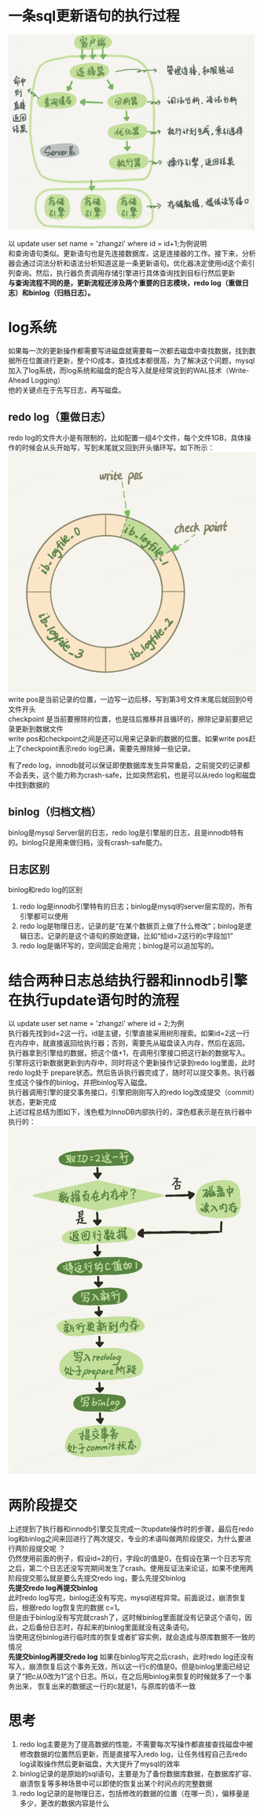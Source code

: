 # 一条sql更新语句的执行过程

![img_1.png](image/img_1.png)

以 update user set name = 'zhangzi' where id = id+1;为例说明  
和查询语句类似。更新语句也是先连接数据库，这是连接器的工作。接下来，分析器会通过词法分析和语法分析知道这是一条更新语句。优化器决定使用id这个索引列查询。然后，执行器负责调用存储引擎进行具体查询找到目标行然后更新   
**与查询流程不同的是，更新流程还涉及两个重要的日志模块，redo log（重做日志）和binlog（归档日志）。**
# log系统
如果每一次的更新操作都需要写进磁盘就需要每一次都去磁盘中查找数据，找到数据所在位置进行更新，整个IO成本，查找成本都很高，为了解决这个问题，mysql加入了log系统，而log系统和磁盘的配合写入就是经常说到的WAL技术（Write-Ahead Logging）  
他的关键点在于先写日志，再写磁盘。
## redo log（重做日志）  
redo log的文件大小是有限制的，比如配置一组4个文件，每个文件1GB，具体操作的时候会从头开始写，写到末尾就又回到开头循环写。如下所示：    
![img_2.png](image/img_2.png)  
write pos是当前记录的位置，一边写一边后移，写到第3号文件末尾后就回到0号文件开头  
checkpoint 是当前要擦除的位置，也是往后推移并且循环的，擦除记录前要把记录更新到数据文件  
write pos和checkpoint之间是还可以用来记录新的数据的位置。如果write pos赶上了checkpoint表示redo log已满，需要先擦除掉一些记录。  

有了redo log，innodb就可以保证即使数据库发生异常重启，之前提交的记录都不会丢失，这个能力称为crash-safe，比如突然宕机，也是可以从redo log和磁盘中找到数据的    
## binlog（归档文档）  
binlog是mysql Server层的日志，redo log是引擎层的日志，且是innodb特有的。binlog只是用来做归档，没有crash-safe能力。  
## 日志区别
binlog和redo log的区别  
1. redo log是innodb引擎特有的日志；binlog是mysql的server层实现的，所有引擎都可以使用  
2. redo log是物理日志，记录的是“在某个数据页上做了什么修改”；binlog是逻辑日志，记录的是这个语句的原始逻辑，比如“给id=2这行的c字段加1”  
3. redo log是循环写的，空间固定会用完；binlog是可以追加写的。

# 结合两种日志总结执行器和innodb引擎在执行update语句时的流程  
以 update user set name = 'zhangzi' where id = 2;为例  
执行器先找到id=2这一行。id是主键，引擎直接采用树形搜索。如果id=2这一行在内存中，就直接返回给执行器；否则，需要先从磁盘读入内存，然后在返回。  
执行器拿到引擎给的数据，把这个值+1，在调用引擎接口把这行新的数据写入。  
引擎将这行新数据更新到内存中，同时将这个更新操作记录到redo log里面，此时redo log处于 prepare状态。然后告诉执行器完成了，随时可以提交事务。执行器生成这个操作的binlog，并把binlog写入磁盘。  
执行器调用引擎的提交事务接口，引擎把刚刚写入的redo log改成提交（commit）状态，更新完成   
上述过程总结为图如下，浅色框为InnoDB内部执行的，深色框表示是在执行器中执行的：     
![img_3.png](image/img_3.png)  
# 两阶段提交  
上述提到了执行器和innodb引擎交互完成一次update操作时的步骤，最后在redo log和binlog之间来回进行了两次提交，专业的术语叫做两阶段提交，为什么要进行两阶段提交呢 ？  
仍然使用前面的例子，假设id=2的行，字段c的值是0，在假设在第一个日志写完之后，第二个日志还没写完期间发生了crash。使用反证法来论证，如果不使用两阶段提交那么就是要么先提交redo log，要么先提交binlog    
**先提交redo log再提交binlog**  
此时redo log写完，binlog还没有写完，mysql进程异常。前面说过，崩溃恢复后，根据redo log恢复完的数据 c=1。   
但是由于binlog没有写完就crash了，这时候binlog里面就没有记录这个语句，因此，之后备份日志时，存起来的binlog里面就没有这条语句。  
当使用这份binlog进行临时库的恢复或者扩容实例，就会造成与原库数据不一致的情况   
**先提交binlog再提交redo log**
如果在binlog写完之后crash，此时redo log还没有写入，崩溃恢复后这个事务无效，所以这一行c的值是0。但是binlog里面已经记录了“把c从0改为1”这个日志。所以，在之后用binlog来恢复的时候就多了一个事务出来，
恢复出来的数据这一行的c就是1，与原库的值不一致  
# 思考
1. redo log主要是为了提高数据的性能，不需要每次写操作都直接查找磁盘中被修改数据的位置然后更新，而是直接写入redo log，让任务线程自己去redo log读取操作然后更新磁盘，大大提升了mysql的效率  
2. binlog记录的是原始的sql语句，主要是为了备份数据库数据，在数据库扩容、崩溃恢复等多种场景中可以即使的恢复出某个时间点的完整数据
3. redo log记录的是物理日志，包括修改的数据的位置（在哪一页），偏移量是多少，更改的数据内容是什么